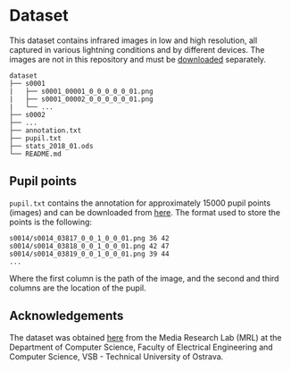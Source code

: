 # Dataset

This dataset contains infrared images in low and high resolution, all captured in various lightning conditions and by
 different devices. The images are not in this repository and must be [downloaded](http://mrl.cs.vsb.cz/eyedataset)
 separately.
 
```
dataset
├── s0001
|   ├── s0001_00001_0_0_0_0_0_01.png
|   ├── s0001_00002_0_0_0_0_0_01.png
|   └── ...
├── s0002
├── ...
├── annotation.txt
├── pupil.txt
├── stats_2018_01.ods
└── README.md
```

## Pupil points

`pupil.txt` contains the annotation for approximately 15000 pupil points (images) and can be downloaded from [here](http://mrl.cs.vsb.cz/data/eyedataset/pupil.txt).
The format used to store the points is the following:

```
s0014/s0014_03817_0_0_1_0_0_01.png 36 42
s0014/s0014_03818_0_0_1_0_0_01.png 42 47
s0014/s0014_03819_0_0_1_0_0_01.png 39 44
...
```

Where the first column is the path of the image, and the second and third columns are the location of the pupil.

## Acknowledgements

The dataset was obtained [here](http://mrl.cs.vsb.cz/eyedataset) from the Media Research Lab (MRL) at the
 Department of Computer Science, Faculty of Electrical Engineering and Computer Science, VSB - Technical University
 of Ostrava.